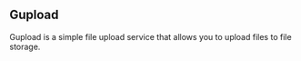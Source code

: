 ## Gupload

Gupload is a simple file upload service that allows you to upload files to file storage.   

